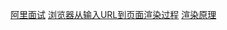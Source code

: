 [阿里面试](https://blog.csdn.net/pig_html/article/details/113822158)
[浏览器从输入URL到页面渲染过程](https://blog.csdn.net/pig_html/article/details/113822158)
[渲染原理](https://blog.csdn.net/pig_html/article/details/113822158)  
